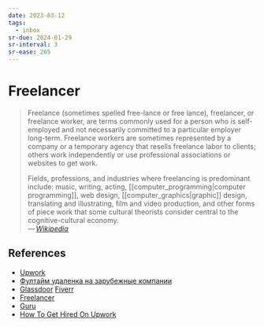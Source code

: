```yaml
---
date: 2023-03-12
tags:
  - inbox
sr-due: 2024-01-29
sr-interval: 3
sr-ease: 265
---
```

# Freelancer

> Freelance (sometimes spelled free-lance or free lance), freelancer, or
> freelance worker, are terms commonly used for a person who is self-employed
> and not necessarily committed to a particular employer long-term. Freelance
> workers are sometimes represented by a company or a temporary agency that
> resells freelance labor to clients; others work independently or use
> professional associations or websites to get work.
>
> Fields, professions, and industries where freelancing is predominant include:
> music, writing, acting, [[computer_programming|computer programming]], web
> design, [[computer_graphics|graphic]] design, translating and illustrating,
> film and video production, and other forms of piece work that some cultural
> theorists consider central to the cognitive-cultural economy.\
> — <cite>[Wikipedia](https://en.wikipedia.org/wiki/Freelancer)</cite>

## References

- [Upwork](https://www.upwork.com/ab/find-work/)
- [Фултайм удаленка на зарубежные компании](https://vas3k.club/post/11513/)
- [Glassdoor](https://www.glassdoor.com/Job/) [Fiverr](https://www.fiverr.com/)
- [Freelancer](https://www.freelancer.com/dashboard)
- [Guru](https://www.guru.com/)
- [How To Get Hired On Upwork](https://logosbynick.teachable.com/courses/enrolled/497397)

